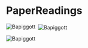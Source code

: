 # PaperReadings

<p><img align="left" src="https://github-readme-stats.vercel.app/api/top-langs?username=Bapiggott&show_icons=true&locale=en&layout=compact" alt="Bapiggott" /></p>

<p>&nbsp;<img align="center" src="https://github-readme-stats.vercel.app/api?username=Bapiggott&show_icons=true&locale=en" alt="Bapiggott" /></p>

<p><img align="center" src="https://github-readme-streak-stats.herokuapp.com/?user=Bapiggott&" alt="Bapiggott" /></p>
